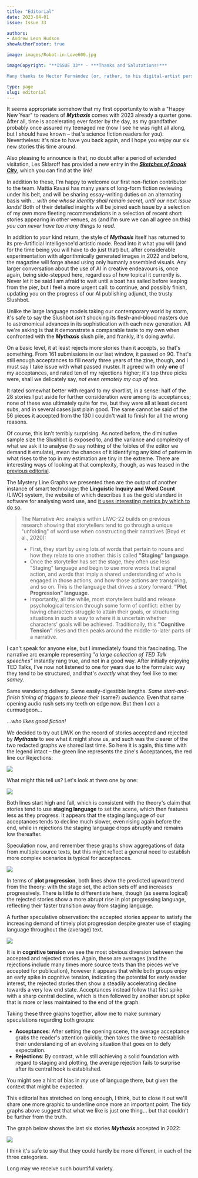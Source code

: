 ```yaml
---
title: "Editorial"
date: 2023-04-01
issue: Issue 33

authors:
- Andrew Leon Hudson
showAuthorFooter: true

image: images/Robot-in-Love600.jpg

imageCopyright: "**ISSUE 33** - ***Thanks and Salutations!***

Many thanks to Hector Fernández (or, rather, to his digital-artist persona, The Noise) for 'Robot in Love', which the editor saw in the window of Artshop Barcelona and immediately fell in love with in return. It hangs now on his wall, and is admired daily. You can see more of Hector's work on his [personal](https://www.instagram.com/vrhectorfl/) and [professional](https://www.instagram.com/artshopbarcelona) Instagram accounts, and of course on [his website](https://www.hectorfernandezart.com/). There you can also see work by his father, [Fernando Fernández](https://www.hectorfernandezart.com/fernando-fernandez/), who as a comics illustrator also delved into the fantastic. ¡Muchas gracias, Hector!"

type: page
slug: editorial
---
```


It seems appropriate somehow that my first opportunity to wish a "Happy New Year" to readers of ***Mythaxis*** comes with 2023 already a quarter gone. After all, time is accelerating ever faster by the day, as my grandfather probably once assured my teenaged me (now I see he was right all along, but I should have known – that's science fiction readers for you). Nevertheless: it's nice to have you back again, and I hope you enjoy our six new stories this time around.

Also pleasing to announce is that, no doubt after a period of extended visitation, Les Sklaroff has provided a new entry in the ***[Sketches of Snoak City](https://mythaxis.co.uk/SnoakCity/24-togger-chorps-story.html)***, which you can find at the link!

In addition to these, I'm happy to welcome our first non-fiction contributor to the team. Mattia Ravasi has many years of long-form fiction reviewing under his belt, and will be sharing essay-writing duties on an alternating basis with… *with one whose identity shall remain secret, until our* next *issue lands!* Both of their detailed insights will be joined each issue by a selection of my own more fleeting recommendations in a selection of recent short stories appearing in other venues, as (and I'm sure we can all agree on this) *you can never have too many things to read.*

In addition to *your* kind return, the style of ***Mythaxis*** itself has returned to its pre-Artificial Intelligence'd artistic mode. Read into it what you will (and for the time being you will have to do just that) but, after considerable experimentation with algorithmically generated images in 2022 and before, the magazine will forge ahead using only humanly assembled visuals. Any larger conversation about the use of AI in creative endeavours is, once again, being side-stepped here, regardless of how topical it currently is. Never let it be said I am afraid to wait until a boat has sailed before leaping from the pier, but I feel a more urgent call: to continue, and possibly finish, updating you on the progress of our AI publishing adjunct, the trusty Slushbot.

Unlike the large language models taking our contemporary world by storm, it's safe to say the Slushbot *isn't* shocking its flesh-and-blood masters due to astronomical advances in its sophistication with each new generation. All we're asking is that it demonstrate a comparable taste to my own when confronted with the ***Mythaxis*** slush pile, and frankly, it's doing awful.

On a basic level, it at least rejects more stories than it accepts, so that's something. From 161 submissions in our last window, it passed on 90. That's still enough acceptances to fill nearly three years of the zine, though, and I must say I take issue with what passed muster. It agreed with only **one** of my acceptances, and rated ten of my rejections higher; it's top three picks were, shall we delicately say, *not even remotely my cup of tea*.

It rated somewhat better with regard to my shortlist, in a sense: half of the 28 stories I put aside for further consideration were among its acceptances; none of these was ultimately quite for me, but they were all at least decent subs, and in several cases just plain good. The same cannot be said of the 56 pieces it accepted from the 130 I couldn't wait to finish for all the wrong reasons.

Of course, this isn't terribly surprising. As noted before, the diminutive sample size the Slushbot is exposed to, and the variance and complexity of what we ask it to analyse (to say nothing of the foibles of the editor we demand it emulate), mean the chances of it identifying any kind of pattern in what rises to the top in my estimation are tiny in the extreme. There are interesting ways of looking at that complexity, though, as was teased in the [previous editorial](https://mythaxis.co.uk/issue-32/editorial.html).

The Mystery Line Graphs we presented then are the output of another instance of smart technology: the **Linguistic Inquiry and Word Count** (LIWC) system, the website of which describes it as the gold standard in software for analysing word use, and [it uses interesting metrics by which to do so](https://www.liwc.app/help/aon).

> The Narrative Arc analysis within LIWC-22 builds on previous research showing that storytellers tend to go through a unique "unfolding" of word use when constructing their narratives (Boyd et al., 2020):
>
> - First, they start by using lots of words that pertain to nouns and how they relate to one another: this is called **"Staging" language**.
> - Once the storyteller has set the stage, they often use less "Staging" language and begin to use more words that signal action, and words that imply a shared understanding of who is engaged in those actions, and how those actions are transpiring, and so on. This is the language that drives a story forward: **"Plot Progression" language**.
> - Importantly, all the while, most storytellers build and release psychological tension through some form of conflict: either by having characters struggle to attain their goals, or structuring situations in such a way to where it is uncertain whether characters' goals will be achieved. Traditionally, this **"Cognitive Tension"** rises and then peaks around the middle-to-later parts of a narrative.

I can't speak for anyone else, but I immediately found this fascinating. The narrative arc example representing *"a large collection of TED Talk speeches"* instantly rang true, and not in a good way. After initially enjoying TED Talks, I've now not listened to one for years due to the formulaic way they tend to be structured, and that's *exactly* what they feel like to me: *samey*. 

Same wandering delivery. Same easily-digestible lengths. *Same start-and-finish timing of triggers to please their* (same?) *audience*. Even that same opening audio rush sets my teeth on edge now. But then I *am* a curmudgeon…

…*who likes good fiction!*

We decided to try out LIWK on the record of stories accepted and rejected by ***Mythaxis*** to see what it might show us, and such was the clearer of the two redacted graphs we shared last time. So here it is again, this time with the legend intact – the green line represents the zine's Acceptances, the red line our Rejections:

![](images/Accepted-vs-rejected.png)

What might this tell us? Let's look at them one by one:

![](images/Staging.png)

Both lines start high and fall, which is consistent with the theory's claim that stories tend to use **staging language** to set the scene, which then features less as they progress. It appears that the staging language of our acceptances tends to decline much slower, even rising again before the end, while in rejections the staging language drops abruptly and remains low thereafter.

Speculation now, and remember these graphs show aggregations of data from multiple source texts, but this might reflect a general need to establish more complex scenarios is typical for acceptances.

![](images/Plotting.png)

In terms of **plot progression**, both lines show the predicted upward trend from the theory: with the stage set, the action sets off and increases progressively. There is little to differentiate here, though (as seems logical) the rejected stories show a more abrupt rise in plot progressing language, reflecting their faster transition away from staging language.

A further speculative observation: the accepted stories appear to satisfy the increasing demand of timely plot progression despite greater use of staging language throughout the (average) text.

![](images/Tension.png)

It is in **cognitive tension** we see the most obvious diversion between the accepted and rejected stories. Again, these are averages (and the rejections include many times more source texts than the pieces we've accepted for publication), however it appears that while both groups enjoy an early spike in cognitive tension, indicating the potential for early reader interest, the rejected stories then show a steadily accelerating decline towards a very low end state. Acceptances instead follow that first spike with a sharp central decline, which is then followed by another abrupt spike that is more or less maintained to the end of the graph.

Taking these three graphs together, allow me to make summary speculations regarding both groups:

- **Acceptances**: After setting the opening scene, the average acceptance grabs the reader's attention quickly, then takes the time to reestablish their understanding of an evolving situation that goes on to defy expectation.
- **Rejections**: By contrast, while still achieving a solid foundation with regard to staging and plotting, the average rejection fails to surprise after its central hook is established.

You might see a hint of bias in *my* use of language there, but given the context that might be expected.

This editorial has stretched on long enough, I think, but to close it out we'll share one more graphic to underline once more an important point. The tidy graphs above suggest that what we like is just one thing… but that couldn't be further from the truth.

The graph below shows the last six stories ***Mythaxis*** accepted in 2022:

![](images/accepted-chaos.png)

I think it's safe to say that they could hardly be more different, in each of the three categories.

Long may we receive such bountiful variety.
